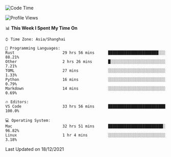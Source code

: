 <!--START_SECTION:waka-->
![Code Time](http://img.shields.io/badge/Code%20Time-823%20hrs%2016%20mins-blue)

![Profile Views](http://img.shields.io/badge/Profile%20Views-6-blue)

📊 **This Week I Spent My Time On** 

```text
⌚︎ Time Zone: Asia/Shanghai

💬 Programming Languages: 
Rust                     29 hrs 56 mins      ██████████████████████░░░   88.21% 
Other                    2 hrs 26 mins       █░░░░░░░░░░░░░░░░░░░░░░░░   7.21% 
TOML                     27 mins             ░░░░░░░░░░░░░░░░░░░░░░░░░   1.33% 
Python                   16 mins             ░░░░░░░░░░░░░░░░░░░░░░░░░   0.79% 
Markdown                 14 mins             ░░░░░░░░░░░░░░░░░░░░░░░░░   0.69%

🔥 Editors: 
VS Code                  33 hrs 56 mins      █████████████████████████   100.0%

💻 Operating System: 
Mac                      32 hrs 51 mins      ████████████████████████░   96.82% 
Linux                    1 hr 4 mins         ░░░░░░░░░░░░░░░░░░░░░░░░░   3.18%

```


 Last Updated on 18/12/2021
<!--END_SECTION:waka-->

